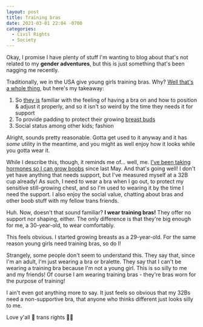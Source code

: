 ```yaml
---
layout: post
title: Training bras
date: 2021-03-01 22:04 -0700
categories:
  - Civil Rights
  - Society
---
```



Okay, I promise I have plenty of stuff I'm wanting to blog about that's not related to my <b class="sparkly">gender adventures</b>, but this is just something that's been nagging me recently.

Traditionally, we in the USA give young girls training bras. Why? [Well that's a whole thing](https://en.wikipedia.org/wiki/Training_bra#History), but here's my takeaway:

1. So [they is](/Pronouns#singularity-vs-plurality) familiar with the feeling of having a bra on and how to position & adjust it properly, and so it isn't so weird by the time they needs it for support
2. To provide padding to protect their growing [breast buds](https://en.wikipedia.org/wiki/Breast_bud)
3. Social status among other kids; fashion

Alright, sounds pretty reasonable. Gotta get used to it anyway and it has _some_ utility in the meantime, and you might as well enjoy how it looks while you gotta wear it.

While I describe this, though, it reminds me of... well, me. [I've been taking hormones so I can grow boobs](/Non-Binary#growing-breasts) since last May. And that's going well! I don't yet have anything that needs support, but I've measured myself at a 32B cup already! As such, I need to wear a bra when I go out, to protect my sensitive still-growing chest, and so I'm used to wearing it by the time I need the support. I also enjoy the social value, chatting about bras and other boob stuff with my fellow trans friends.

Huh. Now, doesn't that sound familiar? **I wear training bras!** They offer no support nor shaping, either. The only difference is that they're big enough for me, a 30-year-old, to wear comfortably.

This feels obvious. I started growing breasts as a 29-year-old. For the same reason young girls need training bras, so do I!

Strangely, some people don't seem to understand this. They say that, since I'm an adult, I'm just wearing a bra or bralette. They say that I can't be wearing a training bra because I'm not a young girl. This is so silly to me and my friends! Of course I am wearing training bras - they're bras worn for the purpose of training!

I ain't even got anything more to say. It just feels so obvious that my 32Bs need a non-supportive bra, that anyone who thinks different just looks silly to me.

Love y'all 💜 trans rights 🏳️‍⚧️
